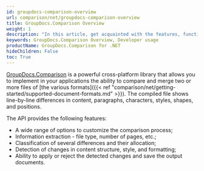 ```yaml
---
id: groupdocs-comparison-overview
url: comparison/net/groupdocs-comparison-overview
title: GroupDocs.Comparison Overview
weight: 1
description: "In this article, get acquainted with the features, functions, supported file formats and developer usage of GroupDocs.Comparison for .NET — API to compare two or more files and get the difference between them."
keywords: GroupDocs.Comparison Overview, Developer usage
productName: GroupDocs.Comparison for .NET
hideChildren: False
toc: True
---
```


[GroupDocs.Comparison](https://products.groupdocs.com/comparison/net) is a powerful cross-platform library that allows you to implement in your applications the ability to compare and merge two or more files of [the various formats]({{< ref "comparison/net/getting-started/supported-document-formats.md" >}}). The compiled file shows line-by-line differences in content, paragraphs, characters, styles, shapes, and positions.

The API provides the following features:

- A wide range of options to customize the comparison process;
- Information extraction - file type, number of pages, etc.;
- Classification of several differences and their allocation;
- Detection of changes in content structure, style, and formatting;
- Ability to apply or reject the detected changes and save the output documents.
